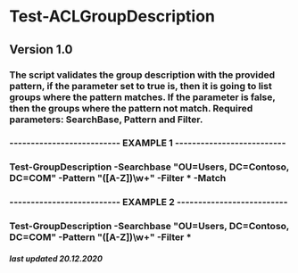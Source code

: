 # Test-ACLGroupDescription
## Version 1.0
### The script validates the group description with the provided pattern, if the parameter set to true is, then it is going to list groups where the pattern matches. If the parameter is false, then the groups where the pattern not match. Required parameters: SearchBase, Pattern and Filter.
### -------------------------- EXAMPLE 1 --------------------------
### Test-GroupDescription -Searchbase "OU=Users, DC=Contoso, DC=COM" -Pattern "([A-Z])\w+" -Filter * -Match
### -------------------------- EXAMPLE 2 --------------------------
### Test-GroupDescription -Searchbase "OU=Users, DC=Contoso, DC=COM" -Pattern "([A-Z])\w+" -Filter *
##### *last updated 20.12.2020*
